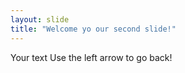 ```yaml
---
layout: slide
title: "Welcome yo our second slide!"
---
```

Your text
Use the left arrow to go back!
